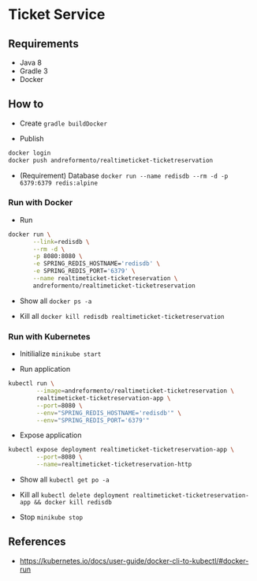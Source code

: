 # Ticket Service

## Requirements

- Java 8
- Gradle 3
- Docker

## How to

- Create `gradle buildDocker`

- Publish
```bash
docker login
docker push andreformento/realtimeticket-ticketreservation
```

- (Requirement) Database `docker run --name redisdb --rm -d -p 6379:6379 redis:alpine`

### Run with Docker

- Run

```bash
docker run \
       --link=redisdb \
       --rm -d \
       -p 8080:8080 \
       -e SPRING_REDIS_HOSTNAME='redisdb' \
       -e SPRING_REDIS_PORT='6379' \
       --name realtimeticket-ticketreservation \
       andreformento/realtimeticket-ticketreservation
```

- Show all `docker ps -a`

- Kill all `docker kill redisdb realtimeticket-ticketreservation`

### Run with Kubernetes

- Initilialize `minikube start`

- Run application
```bash
kubectl run \
        --image=andreformento/realtimeticket-ticketreservation \
        realtimeticket-ticketreservation-app \
        --port=8080 \
        --env="SPRING_REDIS_HOSTNAME='redisdb'" \
        --env="SPRING_REDIS_PORT='6379'"
```

- Expose application
```bash
kubectl expose deployment realtimeticket-ticketreservation-app \
        --port=8080 \
        --name=realtimeticket-ticketreservation-http
```

- Show all `kubectl get po -a`

- Kill all `kubectl delete deployment realtimeticket-ticketreservation-app && docker kill redisdb`

- Stop `minikube stop`

## References
- https://kubernetes.io/docs/user-guide/docker-cli-to-kubectl/#docker-run
